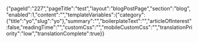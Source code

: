 {"pageId":"227","pageTitle":"test","layout":"blogPostPage","section":"blog","enabled":1,"content":"","templateVariables":{"category":{"title":"yo","slug":"yo"},"summary":"","boilerplateText":"","articleOfInterest":false,"readingTime":"","customCss":"","mobileCustomCss":"","translationPriority":"low","translationComplete":true}}